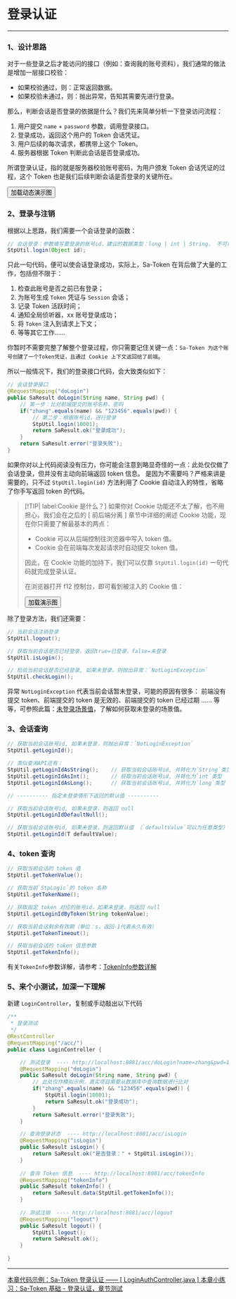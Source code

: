 # 登录认证

--- 


### 1、设计思路

对于一些登录之后才能访问的接口（例如：查询我的账号资料），我们通常的做法是增加一层接口校验：

- 如果校验通过，则：正常返回数据。
- 如果校验未通过，则：抛出异常，告知其需要先进行登录。

那么，判断会话是否登录的依据是什么？我们先来简单分析一下登录访问流程：

1. 用户提交 `name` + `password` 参数，调用登录接口。
2. 登录成功，返回这个用户的 Token 会话凭证。
3. 用户后续的每次请求，都携带上这个 Token。
4. 服务器根据 Token 判断此会话是否登录成功。

所谓登录认证，指的就是服务器校验账号密码，为用户颁发 Token 会话凭证的过程，这个 Token 也是我们后续判断会话是否登录的关键所在。


<button class="show-img" img-src="https://oss.dev33.cn/sa-token/doc/g/g3--login-auth.gif">加载动态演示图</button>


### 2、登录与注销
根据以上思路，我们需要一个会话登录的函数：

``` java
// 会话登录：参数填写要登录的账号id，建议的数据类型：long | int | String， 不可以传入复杂类型，如：User、Admin 等等
StpUtil.login(Object id);	 
```

只此一句代码，便可以使会话登录成功，实际上，Sa-Token 在背后做了大量的工作，包括但不限于：
 
1. 检查此账号是否之前已有登录；
2. 为账号生成 `Token` 凭证与 `Session` 会话；
3. 记录 Token 活跃时间；
4. 通知全局侦听器，xx 账号登录成功；
5. 将 `Token` 注入到请求上下文；
6. 等等其它工作…… 

你暂时不需要完整了解整个登录过程，你只需要记住关键一点：`Sa-Token 为这个账号创建了一个Token凭证，且通过 Cookie 上下文返回给了前端`。

所以一般情况下，我们的登录接口代码，会大致类似如下：

``` java
// 会话登录接口 
@RequestMapping("doLogin")
public SaResult doLogin(String name, String pwd) {
	// 第一步：比对前端提交的账号名称、密码
	if("zhang".equals(name) && "123456".equals(pwd)) {
		// 第二步：根据账号id，进行登录 
		StpUtil.login(10001);
		return SaResult.ok("登录成功");
	}
	return SaResult.error("登录失败");
}
```

如果你对以上代码阅读没有压力，你可能会注意到略显奇怪的一点：此处仅仅做了会话登录，但并没有主动向前端返回 token 信息。
是因为不需要吗？严格来讲是需要的，只不过 `StpUtil.login(id)` 方法利用了 Cookie 自动注入的特性，省略了你手写返回 token 的代码。


> [!TIP| label:Cookie 是什么？] 
> 如果你对 Cookie 功能还不太了解，也不用担心，我们会在之后的 [ 前后端分离 ] 章节中详细的阐述 Cookie 功能，现在你只需要了解最基本的两点：
> 
> - Cookie 可以从后端控制往浏览器中写入 token 值。
> - Cookie 会在前端每次发起请求时自动提交 token 值。
> 
> 因此，在 Cookie 功能的加持下，我们可以仅靠 `StpUtil.login(id)` 一句代码就完成登录认证。
> 
> 在浏览器打开 f12 控制台，即可看到被注入的 Cookie 值：
> 
> <button class="show-img" img-src="https://oss.dev33.cn/sa-token/doc/use/sa-login-cookie-pre.png">加载演示图</button>



除了登录方法，我们还需要：

``` java
// 当前会话注销登录
StpUtil.logout();

// 获取当前会话是否已经登录，返回true=已登录，false=未登录
StpUtil.isLogin();

// 检验当前会话是否已经登录, 如果未登录，则抛出异常：`NotLoginException`
StpUtil.checkLogin();
```

异常 `NotLoginException` 代表当前会话暂未登录，可能的原因有很多：
前端没有提交 token、前端提交的 token 是无效的、前端提交的 token 已经过期 …… 等等，可参照此篇：[未登录场景值](/fun/not-login-scene)，了解如何获取未登录的场景值。


### 3、会话查询
``` java
// 获取当前会话账号id, 如果未登录，则抛出异常：`NotLoginException`
StpUtil.getLoginId();

// 类似查询API还有：
StpUtil.getLoginIdAsString();    // 获取当前会话账号id, 并转化为`String`类型
StpUtil.getLoginIdAsInt();       // 获取当前会话账号id, 并转化为`int`类型
StpUtil.getLoginIdAsLong();      // 获取当前会话账号id, 并转化为`long`类型

// ---------- 指定未登录情形下返回的默认值 ----------

// 获取当前会话账号id, 如果未登录，则返回 null 
StpUtil.getLoginIdDefaultNull();

// 获取当前会话账号id, 如果未登录，则返回默认值 （`defaultValue`可以为任意类型）
StpUtil.getLoginId(T defaultValue);
```


### 4、token 查询
``` java
// 获取当前会话的 token 值
StpUtil.getTokenValue();

// 获取当前`StpLogic`的 token 名称
StpUtil.getTokenName();

// 获取指定 token 对应的账号id，如果未登录，则返回 null
StpUtil.getLoginIdByToken(String tokenValue);

// 获取当前会话剩余有效期（单位：s，返回-1代表永久有效）
StpUtil.getTokenTimeout();

// 获取当前会话的 token 信息参数
StpUtil.getTokenInfo();
```

有关`TokenInfo`参数详解，请参考：[TokenInfo参数详解](/fun/token-info)	


### 5、来个小测试，加深一下理解
新建 `LoginController`，复制或手动敲出以下代码
``` java
/**
 * 登录测试 
 */
@RestController
@RequestMapping("/acc/")
public class LoginController {

	// 测试登录  ---- http://localhost:8081/acc/doLogin?name=zhang&pwd=123456
	@RequestMapping("doLogin")
	public SaResult doLogin(String name, String pwd) {
		// 此处仅作模拟示例，真实项目需要从数据库中查询数据进行比对 
		if("zhang".equals(name) && "123456".equals(pwd)) {
			StpUtil.login(10001);
			return SaResult.ok("登录成功");
		}
		return SaResult.error("登录失败");
	}

	// 查询登录状态  ---- http://localhost:8081/acc/isLogin
	@RequestMapping("isLogin")
	public SaResult isLogin() {
		return SaResult.ok("是否登录：" + StpUtil.isLogin());
	}
	
	// 查询 Token 信息  ---- http://localhost:8081/acc/tokenInfo
	@RequestMapping("tokenInfo")
	public SaResult tokenInfo() {
		return SaResult.data(StpUtil.getTokenInfo());
	}
	
	// 测试注销  ---- http://localhost:8081/acc/logout
	@RequestMapping("logout")
	public SaResult logout() {
		StpUtil.logout();
		return SaResult.ok();
	}
	
}
```

 
---

<a class="case-btn" href="https://gitee.com/dromara/sa-token/blob/master/sa-token-demo/sa-token-demo-case/src/main/java/com/pj/cases/use/LoginAuthController.java"
	target="_blank">
	本章代码示例：Sa-Token 登录认证 —— [ LoginAuthController.java ]
</a>
<a class="dt-btn" href="https://www.wenjuan.ltd/s/UZBZJvb2ej/" target="_blank">本章小练习：Sa-Token 基础 - 登录认证，章节测试</a>

